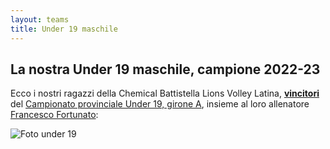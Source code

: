 ```yaml
---
layout: teams
title: Under 19 maschile
---
```


## La nostra Under 19 maschile, campione 2022-23

Ecco i nostri ragazzi della Chemical Battistella Lions Volley Latina, **[vincitori](/2023/02/25/vittoria-campionato-under-12/)** del [Campionato provinciale Under 19, girone A](https://fipavonline.it/main/classifica/41371), insieme al loro allenatore [Francesco Fortunato](https://it.wikipedia.org/wiki/Francesco_Fortunato):



![Foto under 19](../img/foto_under19M.jpeg)
